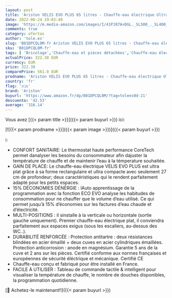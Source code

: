 ```yaml
---
layout: post
title: 'Ariston VELIS EVO PLUS 65 litres - Chauffe-eau électrique Ultra-Plat - Gain de place  Multi-positions - Thermostat haute précision Core Tech. Conçu et fabriqué pour être installé en France'
date: 2022-06-24 19:03:49
image: 'https://m.media-amazon.com/images/I/41PJ87A+DGL._SL500_._SL400_.jpg'
comments: true
category: ofertas
author: 'tole.es'
slug: 'B01DPCQL0M-fr Ariston VELIS EVO PLUS 65 litres - Chauffe-eau électrique...'
sku: 'B01DPCQL0M-fr'
tags: [ 'Bricolage','Chauffe-eau et pièces détachées','Chauffe-eau électriques','Plomberie','ariston','🇫🇷', ]
actualPrice: 322.38 EUR
currency: EUR
price: 322.38
comparePrice: 561.0 EUR
prodname: 'Ariston VELIS EVO PLUS 65 litres - Chauffe-eau électrique Ultra-Plat - Gain de place  Multi-positions - Thermostat haute précision Core Tech. Conçu et fabriqué pour être installé en France'
country: 'fr'
flag: '🇫🇷'
brand: 'Ariston'
buyurl: 'https://www.amazon.fr/dp/B01DPCQL0M/?tag=tolees0d-21'
descuento: '42.53'
average: '316.14'
---
```


Vous avez [{{< param title >}}]({{< param buyurl >}}) ici:

[![{{< param prodname >}}]({{< param image >}})]({{< param buyurl >}})

ℹ️:

- CONFORT SANITAIRE: Le thermostat haute performance CoreTech permet danalyser les besoins du consommateur afin dajuster la température de chauffe et de maintenir l’eau à la témperature souhaitée.
- GAIN DE PLACE: Le chauffe-eau électrique VELIS EVO PLUS est ultra plat grâce à sa forme rectangulaire et ultra compacte avec seulement 27 cm de profondeur; deux caractéristiques qui le rendent parfaitement adapté pour les petits espaces.
- 15% DÉCONOMIES DÉNÉRGIE : lAuto apprentissage de la programmation avec la fonction ECO EVO analyse les habitudes de consommation pour ne chauffer que le volume d’eau utilisé. Ce qui permet jusqu’à 15% d’économies sur les factures d’eau chaude et d’électricité.
- MULTI-POSITIONS : il sinstalle à la verticale ou horizontale (sortie gauche uniquement). Premier chauffe-eau électrique plat, il conviendra parfaitement aux espaces exigus (sous les escaliers, au-dessus des WC..).
- DURABILITÉ RENFORCÉE : Protection antitartre : deux résistances blindées en acier émaillé + deux cuves en acier cylindriques émaillées. Protection anticorrosion : anode en magnésium. Garantie 5 ans de la cuve et 2 ans sur les pièces. Certifié conforme aux normes françaises et européennes de sécurité éléctrique et mécanique. Certifié CE
- Chauffe-eau conçu et fabriqué pour être installé en France.
- FACILE À UTILISER : Tableau de commande tactile & intelligent pour visualiser la température de chauffe, le nombre de douches disponibles, la programmation quotidienne.

[🛒 Achetez-le maintenant!!]({{< param buyurl >}})
